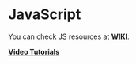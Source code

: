 # JavaScript

You can check JS resources at **[WIKI](https://github.com/kiknag/JavaScript/wiki)**.


**[Video Tutorials](https://github.com/kiknag/JavaScript/wiki/Video-Tutorials)**
